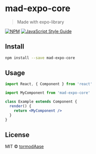 # mad-expo-core

> Made with expo-library

[![NPM](https://img.shields.io/npm/v/mad-expo-core.svg)](https://www.npmjs.com/package/mad-expo-core) [![JavaScript Style Guide](https://img.shields.io/badge/code_style-standard-brightgreen.svg)](https://standardjs.com)

## Install

```bash
npm install --save mad-expo-core
```

## Usage

```jsx
import React, { Component } from 'react'

import MyComponent from 'mad-expo-core'

class Example extends Component {
  render() {
    return <MyComponent />
  }
}
```

## License

MIT © [tormodAase](https://github.com/tormodAase)